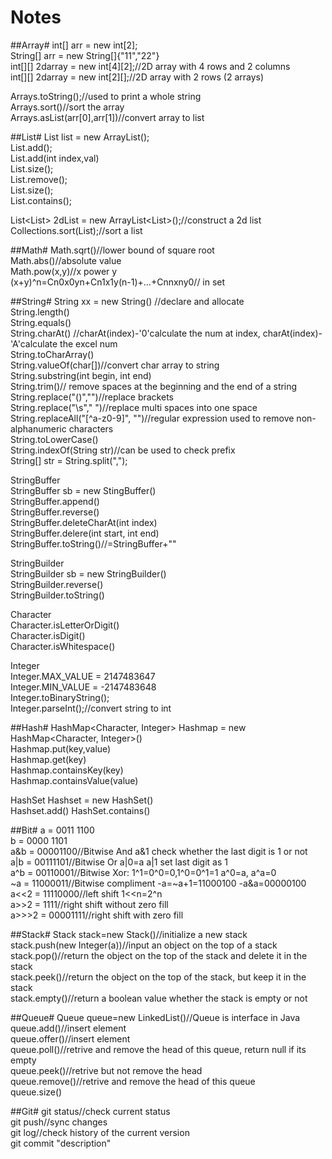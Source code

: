 Notes=================##Array#int[] arr = new int[2];  String[] arr = new String[]{"11","22"}  int[][] 2darray = new int[4][2];//2D array with 4 rows and 2 columns  int[][] 2darray = new int[2][];//2D array with 2 rows (2 arrays)  Arrays.toString();//used to print a whole string  Arrays.sort()//sort the array  Arrays.asList(arr[0],arr[1])//convert array to list  ##List#List<Integer> list = new ArrayList<Integer>();  List.add();  List.add(int index,val)  List.size();  List.remove();  List.size();  List.contains();  List<List<Integer>> 2dList = new ArrayList<List<Integer>>();//construct a 2d list  Collections.sort(List);//sort a list  ##Math#Math.sqrt()//lower bound of square root  Math.abs()//absolute value  Math.pow(x,y)//x power y  (x+y)^n=Cn0x0yn+Cn1x1y(n-1)+...+Cnnxny0// in set##String#String xx = new String() //declare and allocate  String.length()  String.equals()  String.charAt()  //charAt(index)-'0'calculate the num at index, charAt(index)-'A'calculate the excel num  String.toCharArray()  String.valueOf(char[])//convert char array to string  String.substring(int begin, int end)  String.trim()// remove spaces at the beginning and the end of a string  String.replace("()","")//replace brackets  String.replace("\\s"," ")//replace multi spaces into one space  String.replaceAll("[^a-z0-9]", "")//regular expression used to remove non-alphanumeric characters  String.toLowerCase()  String.indexOf(String str)//can be used to check prefix  String[] str = String.split(",");  StringBuffer  StringBuffer sb = new StingBuffer()  StringBuffer.append()  StringBuffer.reverse()  StringBuffer.deleteCharAt(int index)  StringBuffer.delere(int start, int end)  StringBuffer.toString()//=StringBuffer+""  StringBuilder  StringBuilder sb = new StringBuilder()  StringBuilder.reverse()  StringBuilder.toString()  Character  Character.isLetterOrDigit()  Character.isDigit()  Character.isWhitespace()  Integer  Integer.MAX_VALUE = 2147483647  Integer.MIN_VALUE = -2147483648  Integer.toBinaryString();  Integer.parseInt();//convert string to int  ##Hash#HashMap<Character, Integer> Hashmap = new HashMap<Character, Integer>()    Hashmap.put(key,value)  Hashmap.get(key)  Hashmap.containsKey(key)  Hashmap.containsValue(value)  HashSet<Integer> Hashset = new HashSet<Integer>()  Hashset.add()HashSet.contains()  ##Bit#a = 0011 1100  b = 0000 1101  a&b = 00001100//Bitwise And a&1 check whether the last digit is 1 or not   a|b = 00111101//Bitwise Or a|0=a a|1 set last digit as 1   a^b = 00110001//Bitwise Xor: 1^1=0^0=0,1^0=0^1=1 a^0=a, a^a=0  ~a = 11000011//Bitwise compliment  -a=~a+1=11000100 -a&a=00000100  a<<2 = 11110000//left shift 1<<n=2^n  a>>2 = 1111//right shift without zero fill  a>>>2 = 00001111//right shift with zero fill  ##Stack#Stack stack=new Stack()//initialize a new stack  stack.push(new Integer(a))//input an object on the top of a stack  stack.pop()//return the object on the top of the stack and delete it in the stack  stack.peek()//return the object on the top of the stack, but keep it in the stack  stack.empty()//return a boolean value whether the stack is empty or not    ##Queue#Queue<Integer> queue=new LinkedList<Integer>()//Queue is interface in Java  queue.add()//insert element  queue.offer()//insert element  queue.poll()//retrive and remove the head of this queue, return null if its empty    queue.peek()//retrive but not remove the head  queue.remove()//retrive and remove the head of this queue  queue.size()  ##Git#git status//check current status  git push//sync changes  git log//check history of the current version  git commit "description"